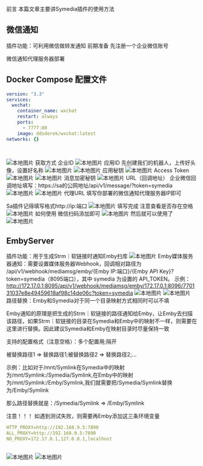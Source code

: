 前言
本篇文章主要讲Symedia插件的使用方法

## 微信通知
插件功能：可利用微信做转发通知
前期准备
先注册一个企业微信账号

微信通知代理服务器部署
## Docker Compose 配置文件
```yaml
version: "3.3"
services:
  wxchat:
    container_name: wxchat
    restart: always
    ports:
      - 7777:80
    image: ddsderek/wxchat:latest
networks: {}
 
 
````
![本地图片](/public/img/work/Symedia插件/wechat/1.png)
获取方式
企业ID
![本地图片](/public/img/work/Symedia插件/wechat/2.png)
应用ID
先创建我们的机器人，上传好头像，设置好名称
![本地图片](/public/img/work/Symedia插件/wechat/3.png)
![本地图片](/public/img/work/Symedia插件/wechat/4.png)
应用秘钥
![本地图片](/public/img/work/Symedia插件/wechat/5.png)
Access Token
![本地图片](/public/img/work/Symedia插件/wechat/6.png)
![本地图片](/public/img/work/Symedia插件/wechat/7.png)
消息加密秘钥
![本地图片](/public/img/work/Symedia插件/wechat/8.png)
URL（回调地址）
企业微信回调地址填写：https://sa的公网地址/api/v1/message/?token=symedia
![本地图片](/public/img/work/Symedia插件/wechat/9.png)
![本地图片](/public/img/work/Symedia插件/wechat/10.png)
代理URL
填写你部署的微信通知代理服务器IP即可

Sa插件记得填写格式http://ip:端口
![本地图片](/public/img/work/Symedia插件/wechat/11.png)
填写完成
注意查看是否存在空格
![本地图片](/public/img/work/Symedia插件/wechat/12.png)
如何使用
微信扫码添加即可
![本地图片](/public/img/work/Symedia插件/wechat/13.png)
然后就可以使用了
![本地图片](/public/img/work/Symedia插件/wechat/14.png)


## EmbyServer
插件功能：用于生成Strm｜软链接时通知Emby扫库
![本地图片](/public/img/work/Symedia插件/emby/1.png)
Emby媒体服务器通知：需要设置媒体服务器Webhook，回调相对路径为 /api/v1/webhook/mediamsg/emby/{Emby IP:端口}/{Emby API Key}?token=symedia（8095端口），其中 symedia 为设置的 API_TOKEN。 示例：http://172.17.0.1:8095/api/v1/webhook/mediamsg/emby/172.17.0.1:8096/770131037e8e49459618af98c14de06c?token=symedia
![本地图片](/public/img/work/Symedia插件/emby/2.png)
![本地图片](/public/img/work/Symedia插件/emby/3.png)
路径替换：Emby和Symedia对于同一个目录映射方式相同时可以不填

Emby通知的原理是把生成的Strm｜软链接的路径通知给Emby，让Emby去扫描该路径，如果Strm｜软链接的目录在Symedia和Emby中的映射不一样，则需要在这里进行替换。因此建议Symedia和Emby在映射目录时尽量保持一致

支持的配置格式（注意空格）：多个配置用;隔开

被替换路径1 => 替换路径1;被替换路径2 => 替换路径2;...

示例：比如对于/mnt/Symlink在Symedia中的映射为/mnt/Symlink:/Symedia/Symlink,在Emby中的映射为/mnt/Symlink:/Emby/Symlink,我们就需要把/Symedia/Symlink替换为/Emby/Symlink

那么路径替换就是：/Symedia/Symlink => /Emby/Symlink

注意！！！
如遇到测试失败，则需要再Emby添加这三条环境变量
```yaml
HTTP_PROXY=http://192.168.9.5:7890
ALL_PROXY=http://192.168.9.5:7890
NO_PROXY=172.17.0.1,127.0.0.1,localhost
 
````
![本地图片](/public/img/work/Symedia插件/emby/4.png)
![本地图片](/public/img/work/Symedia插件/emby/5.png)

